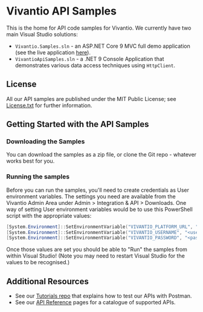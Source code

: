 # Vivantio API Samples

This is the home for API code samples for Vivantio. We currently have two main Visual Studio solutions:

- `Vivantio.Samples.sln` - an ASP.NET Core 9 MVC full demo application (see the live application [here](https://vivantioapisampleapp.azurewebsites.net/)).
- `VivantioApiSamples.sln` - a .NET 9 Console Application that demonstrates various data access techniques using `HttpClient`.

## License

All our API samples are published under the MIT Public License; see [License.txt](https://github.com/Vivantio/apisamples/blob/master/License.txt) for further information.

## Getting Started with the API Samples

### Downloading the Samples

You can download the samples as a zip file, or clone the Git repo - whatever works best for you.

### Running the samples

Before you can run the samples, you'll need to create credentials as User environment variables. The settings you need are available from the Vivantio Admin Area under Admin > Integration & API > Downloads. One way of setting User environment variables would be to use this PowerShell script with the appropriate values:

```powershell
[System.Environment]::SetEnvironmentVariable("VIVANTIO_PLATFORM_URL", "<platform url starting with https:// and ending with a trailing />", "User")
[System.Environment]::SetEnvironmentVariable("VIVANTIO_USERNAME", "<username>", "User")
[System.Environment]::SetEnvironmentVariable("VIVANTIO_PASSWORD", "<password>", "User")
```

Once those values are set you should be able to "Run" the samples from within Visual Studio! (Note you may need to restart Visual Studio for the values to be recognised.)

## Additional Resources

- See our [Tutorials repo](https://github.com/Vivantio/apitutorials) that explains how to test our APIs with Postman.
- See our [API Reference](https://webservices-na01.vivantio.com/Help) pages for a catalogue of supported APIs.
